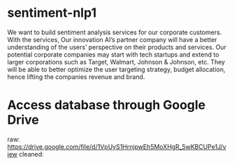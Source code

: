 # sentiment-nlp1
We want to build sentiment analysis services for our corporate customers. 
With the services, Our innovation AI’s partner company will have a better understanding of the users’ perspective on their products and services.
Our potential corporate companies may start with tech startups and extend to larger corporations such as Target, Walmart, Johnson & Johnson, etc. 
They will be able to better optimize the user targeting strategy, budget allocation, hence lifting the companies revenue and brand. 
# Access database through Google Drive
raw: https://drive.google.com/file/d/1VpUyS1HrnjpwEh5MoXHgR_5wKBCUPe1J/view
cleaned:
